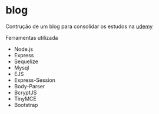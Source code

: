 # blog
<p>Contrução de um blog para consolidar os estudos na <a href="https://www.udemy.com.br">udemy </a> </p>
<p>Ferramentas utilizada </p>
<ul>
  <li>Node.js</li>
  <li>Express</li>
  <li>Sequelize</li>
  <li>Mysql</li>
  <li>EJS</li>
  <li>Express-Session</li>
  <li>Body-Parser</li>
  <li>BcryptJS</li>
  <li>TinyMCE</li>
  <li>Bootstrap</li>
 </ul>
